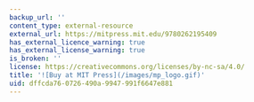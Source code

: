 ```yaml
---
backup_url: ''
content_type: external-resource
external_url: https://mitpress.mit.edu/9780262195409
has_external_licence_warning: true
has_external_license_warning: true
is_broken: ''
license: https://creativecommons.org/licenses/by-nc-sa/4.0/
title: '![Buy at MIT Press](/images/mp_logo.gif)'
uid: dffcda76-0726-490a-9947-991f6647e881
---
```

